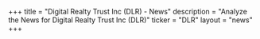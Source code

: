 +++
title = "Digital Realty Trust Inc (DLR) - News"
description = "Analyze the News for Digital Realty Trust Inc (DLR)"
ticker = "DLR"
layout = "news"
+++

